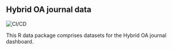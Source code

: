 ## Hybrid OA journal data

![CI/CD](https://github.com/njahn82/hoaddashtest/actions/workflows/update-data.yaml/badge.svg)


This R data package comprises datasets for the Hybrid OA journal dashboard.
